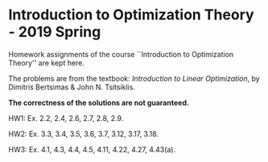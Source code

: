 # Introduction to Optimization Theory - 2019 Spring

Homework assignments of the course ``Introduction to Optimization Theory'' are kept here.

The problems are from the textbook: *Introduction to Linear Optimization*, by Dimitris Bertsimas & John N. Tsitsiklis.

**The correctness of the solutions are not guaranteed.**

HW1: Ex. 2.2, 2.4, 2.6, 2.7, 2.8, 2.9.

HW2: Ex. 3.3, 3.4, 3.5, 3.6, 3.7, 3.12, 3.17, 3.18.

HW3: Ex. 4.1, 4.3, 4.4, 4.5, 4.11, 4.22, 4.27, 4.43(a).
